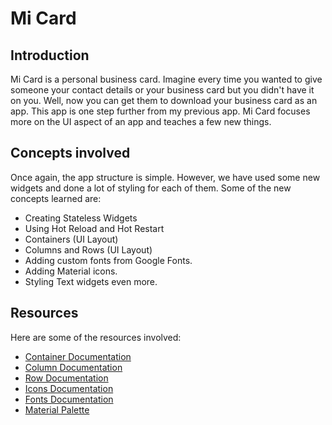 # Mi Card

## Introduction
Mi Card is a personal business card. Imagine every time you wanted to give someone your contact details or your business card but you didn't have it on you. Well, now you can get them to download your business card as an app.
This app is one step further from my previous app. Mi Card focuses more on the UI aspect of an app and teaches a few new things. 

## Concepts involved
Once again, the app structure is simple. However, we have used some new widgets and done a lot of styling for each of them.
Some of the new concepts learned are:  
- Creating Stateless Widgets
- Using Hot Reload and Hot Restart
- Containers (UI Layout)
- Columns and Rows (UI Layout)
- Adding custom fonts from Google Fonts.
- Adding Material icons.
- Styling Text widgets even more. 

## Resources
Here are some of the resources involved: 
- [Container Documentation](https://api.flutter.dev/flutter/widgets/Container-class.html)
- [Column Documentation](https://api.flutter.dev/flutter/widgets/Column-class.html)
- [Row Documentation](https://api.flutter.dev/flutter/widgets/Row-class.html)
- [Icons Documentation](https://api.flutter.dev/flutter/material/Icons-class.html)
- [Fonts Documentation](https://flutter.dev/docs/cookbook/design/fonts)
- [Material Palette](https://www.materialpalette.com/)
